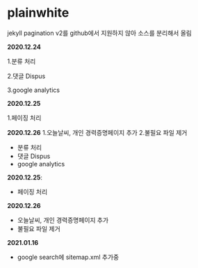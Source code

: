 # plainwhite

jekyll pagination v2를 github에서 지원하지 않아 소스를 분리해서 올림

**2020.12.24**

1.분류 처리

2.댓글 Dispus

3.google analytics


**2020.12.25**

1.페이징 처리

**2020.12.26**
1.오늘날씨, 개인 경력증명페이지 추가
2.불필요 파일 제거

- 분류 처리
- 댓글 Dispus
- google analytics

**2020.12.25**:
- 페이징 처리

**2020.12.26**
- 오늘날씨, 개인 경력증명페이지 추가
- 불필요 파일 제거

**2021.01.16**
- google search에 sitemap.xml 추가중
